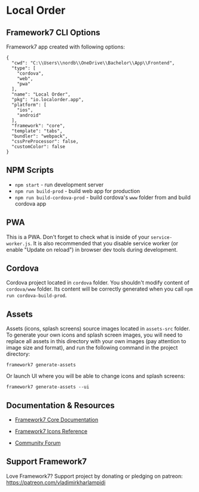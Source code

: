 # Local Order

## Framework7 CLI Options

Framework7 app created with following options:

```
{
  "cwd": "C:\\Users\\nordb\\OneDrive\\Bachelor\\App\\Frontend",
  "type": [
    "cordova",
    "web",
    "pwa"
  ],
  "name": "Local Order",
  "pkg": "io.localorder.app",
  "platform": [
    "ios",
    "android"
  ],
  "framework": "core",
  "template": "tabs",
  "bundler": "webpack",
  "cssPreProcessor": false,
  "customColor": false
}
```

## NPM Scripts

* `npm start` - run development server
* `npm run build-prod` - build web app for production
* `npm run build-cordova-prod` - build cordova's `www` folder from and build cordova app
## PWA

This is a PWA. Don't forget to check what is inside of your `service-worker.js`. It is also recommended that you disable service worker (or enable "Update on reload") in browser dev tools during development.

## Cordova

Cordova project located in `cordova` folder. You shouldn't modify content of `cordova/www` folder. Its content will be correctly generated when you call `npm run cordova-build-prod`.

## Assets

Assets (icons, splash screens) source images located in `assets-src` folder. To generate your own icons and splash screen images, you will need to replace all assets in this directory with your own images (pay attention to image size and format), and run the following command in the project directory:

```
framework7 generate-assets
```

Or launch UI where you will be able to change icons and splash screens:

```
framework7 generate-assets --ui
```

## Documentation & Resources

* [Framework7 Core Documentation](https://framework7.io/docs/)


* [Framework7 Icons Reference](https://framework7.io/icons/)
* [Community Forum](https://forum.framework7.io)

## Support Framework7

Love Framework7? Support project by donating or pledging on patreon:
https://patreon.com/vladimirkharlampidi